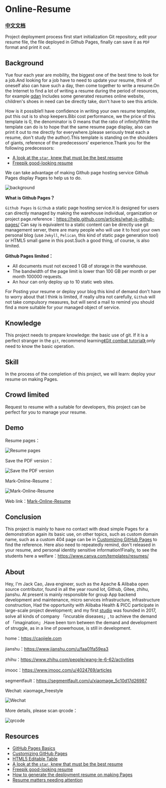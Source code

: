 # Online-Resume

### [中文文档](README_zh.md)

Project deployment process first start initialization Git repository, edit your resume file, the file deployed in Github Pages, finally can save it as `PDF` format and print it out.

## **Background**

Yue four each year are mobility, the biggest one of the best time to look for a job.And looking for a job have to need to update your resume, think of oneself also can have such a day, then come together to write a resume.On the Internet to find a lot of writing a resume during the period of resources, for example [qdan](https://qdan.me/list/VUR-PAX01x8Skk0F) Includes some generated resumes online website, children's shoes in need can be directly take, don't have to see this article.

How is it possible!I have confidence in writing your own resume template, put this out is to shop keepers.Bibi cost performance, we the price of this template is 0, the denominator is 0 means that the ratio of infinity!Write the template can do is to hope that the same resume page display, also can print it out to me directly for everywhere.(please seriously treat each a resume, don't study the author).This template is standing on the shoulders of giants, reference of the predecessors' experience.Thank you for the following predecessors:

* [A look at the `star`, knew that must be the best resume](https://github.com/DIYgod/Resume)
* [Freepik good-looking resume](https://www.freepik.com/free-psd/editable-cv-format-download_716578.htm)

We can take advantage of making Github page hosting service Github Pages display Pages to help us to do.

![background](https://raw.githubusercontent.com/caojiele/resume/master/img-folder/bd-show0.png)

**What is Github Pages？**

`Github Pages` is `Github` a static page hosting service.It is designed for users can directly managed by making the warehouse individual, organization or project page.reference：https://help.github.com/articles/what-is-github-pages/
Can say is equivalent to a static content can be directly use git management server, there are many people who will use it to host your own personal blog (use `Jekyll`, `Pelican`, this kind of static page generation tool) or HTML5 small game in this post.Such a good thing, of course, is also limited.

**Github Pages limited：**
* All documents must not exceed 1 GB of storage in the warehouse.
* The bandwidth of the page limit is lower than 100 GB per month or per month 100000 requests.
* An hour can only deploy up to 10 static web sites.

For Posting your resume or deploy your blog this kind of demand don't have to worry about that I think is limited, if really ultra not carefully, `Github` will not take compulsory measures, but will send a mail to remind you should find a more suitable for your managed object of service.

## **Knowledge**

This project needs to prepare knowledge: the basic use of git.
If it is a perfect stranger in the `git`, recommend learning[《Git combat tutorial》](https://www.shiyanlou.com/courses/4),only need to know the basic operation.

## **Skill**

In the process of the completion of this project, we will learn: deploy your resume on making Pages.

## **Crowd limited**

Request to resume with a suitable for developers, this project can be perfect for you to manage your resume.

## **Demo**

Resume pages： 

![Resume pages](https://raw.githubusercontent.com/caojiele/resume/master/img-folder/bd_show3.png) 

Save the PDF version：

![Save the PDF version](https://raw.githubusercontent.com/caojiele/resume/master/img-folder/bd_show4.png) 

Mark-Online-Resume：

![Mark-Online-Resume](https://raw.githubusercontent.com/caojiele/resume/master/img-folder/Dynamic_figure2.gif)

Web link：[Mark-Online-Resume](https://www.caojiele.com/resume/)

## **Conclusion**

This project is mainly to have no contact with dead simple Pages for a demonstration again its basic use, on other topics, such as custom domain name, such as a custom 404 page can be in [Customizing GitHub Pages](https://help.github.com/categories/customizing-github-pages/) to find the reference. Here also need to repeatedly remind, don't released in your resume, and personal identity sensitive information!Finally, to see the students here a welfare：https://www.canva.com/templates/resumes/

## **About**

Hey, I'm Jack Cao, Java engineer, such as the Apache & Alibaba open source contributor, found in all the year round lot, Github, Gitee, zhihu, jianshu. At present is mainly responsible for group App backend development and maintenance, micro services infrastructure, infrastructure construction, Had the opportunity with Alibaba Health & PICC participate in large-scale project development; and my first [studio](https://caojiele.com/cooperation/) was founded in 2017, solve all kinds of company 「incurable diseases」, to achieve the demand of 「imagination」.Have been torn between the demand and development of struggle, as in a line of powerhouse, is still in development.

home：https://caojiele.com

jianshu：https://www.jianshu.com/u/faa01fa59ea3

zhihu：https://www.zhihu.com/people/wang-le-6-62/activities

imooc：https://www.imooc.com/u/4024769/articles

segmentfault：https://segmentfault.com/u/xiaomage_5c10d17d26987
    
Wechat: xiaomage_freestyle

 ![Wechat](https://raw.githubusercontent.com/caojiele/resume/master/img-folder/qrcode.jpg)
 
More details, please scan qrcode：
  
  ![qrcode](https://cdn.nlark.com/yuque/0/2019/png/338441/1562683998026-42937005-a1e6-43cb-b51e-6aacf2952a56.png) 
  
## **Resources**

* [GitHub Pages Basics](https://help.github.com/categories/github-pages-basics/)
* [Customizing GitHub Pages](https://help.github.com/categories/customizing-github-pages/)
* [HTML5 Editable Table](https://codepen.io/ashblue/pen/mCtuA)
* [A look at the `star`, knew that must be the best resume](https://github.com/DIYgod/Resume)
* [Freepik good-looking resume](https://www.freepik.com/free-psd/editable-cv-format-download_716578.htm)
* [How to generate the deployment resume on making Pages](https://www.jianshu.com/p/d95443bfdf75)
* [Resume matters needing attention](https://note.youdao.com/share/?id=a097d9dedfc367e44e8a5840bc250a96&type=note#/)

